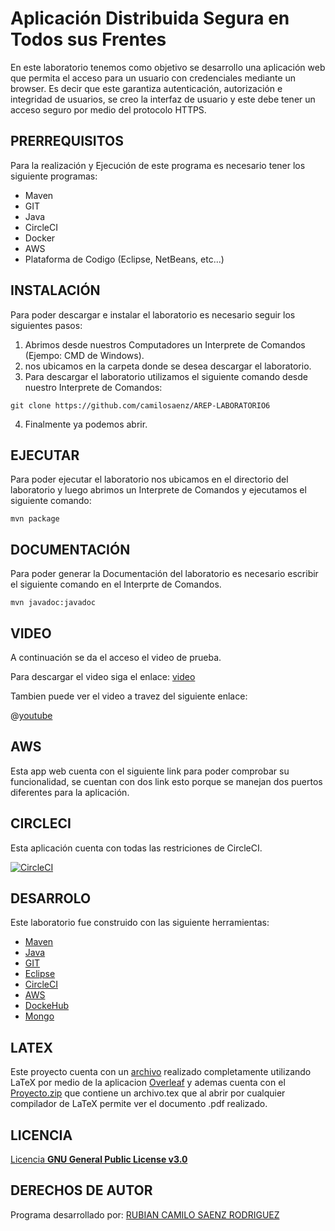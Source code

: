 # Aplicación Distribuida Segura en Todos sus Frentes

En este laboratorio tenemos como objetivo se desarrollo una aplicación web que permita el acceso para un usuario con credenciales mediante un browser. Es decir que este garantiza autenticación, autorización e integridad de usuarios, se creo la interfaz de usuario y este debe tener un acceso seguro por medio del protocolo HTTPS.

## PRERREQUISITOS

Para la realización y Ejecución de este programa es necesario tener los siguiente programas:
* Maven
* GIT
* Java
* CircleCI
* Docker
* AWS
* Plataforma de Codigo (Eclipse, NetBeans, etc...)

## INSTALACIÓN
Para poder descargar e instalar el laboratorio es necesario seguir los siguientes pasos:
1. Abrimos desde nuestros Computadores un Interprete de Comandos (Ejempo: CMD de Windows).
2. nos ubicamos en la carpeta donde se desea descargar el laboratorio.
3. Para descargar el laboratorio utilizamos el siguiente comando desde nuestro Interprete de Comandos:
```
git clone https://github.com/camilosaenz/AREP-LABORATORIO6
```
4. Finalmente ya podemos abrir.

## EJECUTAR

Para poder ejecutar el laboratorio nos ubicamos en el directorio del laboratorio y luego abrimos un Interprete de Comandos y ejecutamos el siguiente comando:
```
mvn package
```

## DOCUMENTACIÓN
Para poder generar la Documentación del laboratorio es necesario escribir el siguiente comando en el Interprte de Comandos.
```
mvn javadoc:javadoc
```
## VIDEO

A continuación se da el acceso el video de prueba.

Para descargar el video siga el enlace: [video](https://github.com/camilosaenz/AREP-LABORATORIO6/blob/master/video.mp4)

Tambien puede ver el video a travez del siguiente enlace:

@[youtube](https://youtu.be/GzFBOs0-RBg)

## AWS

Esta app web cuenta con el siguiente link para poder comprobar su funcionalidad, se cuentan con dos link esto porque se manejan dos puertos diferentes para la aplicación.

## CIRCLECI

Esta aplicación cuenta con todas las restriciones de CircleCI.

 [![CircleCI](https://circleci.com/gh/circleci/circleci-docs.svg?style=svg)](https://app.circleci.com/pipelines/github/camilosaenz/AREP-LABORATORIO5)
 
## DESARROLO

Este laboratorio fue construido con las siguiente herramientas:
* [Maven](https://maven.apache.org/)
* [Java](https://www.java.com/es/)
* [GIT](https://git-scm.com/)
* [Eclipse](https://www.eclipse.org/)
* [CircleCI](https://circleci.com/)
* [AWS](https://www.awseducate.com/student/s/)
* [DockeHub](https://hub.docker.com/)
* [Mongo](https://www.mongodb.com/es)
 
## LATEX

Este proyecto cuenta con un [archivo](https://github.com/camilosaenz/AREP-LABORATORIO5/blob/master/AREP%20-%20LABORATORIO6.pdf) realizado completamente utilizando LaTeX por medio de la aplicacion [Overleaf](https://www.overleaf.com/project) y ademas cuenta con el [Proyecto.zip](https://github.com/camilosaenz/AREP-LABORATORIO5/blob/master/AREP%20-%20LABORATORIO6.zip) que contiene un archivo.tex que al abrir por cualquier compilador de LaTeX permite ver el documento .pdf realizado. 
 
## LICENCIA

[Licencia **GNU General Public License v3.0**](https://github.com/camilosaenz/AREP-LABORATORIO6/blob/master/LICENSE)

## DERECHOS DE AUTOR

Programa desarrollado por:
[RUBIAN CAMILO SAENZ RODRIGUEZ](https://github.com/camilosaenz)
